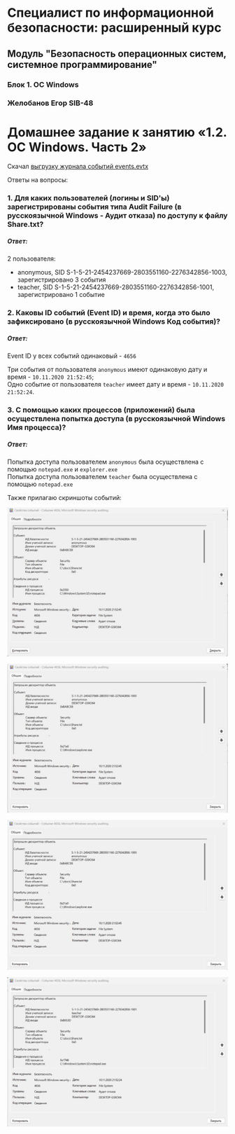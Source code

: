 # Специалист по информационной безопасности: расширенный курс
## Модуль "Безопасность операционных систем, системное программирование"
### Блок 1. ОС Windows
### Желобанов Егор SIB-48

# Домашнее задание к занятию «1.2. ОС Windows. Часть 2»

Скачал [выгрузку журнала событий events.evtx](assets/events.evtx)

Ответы на вопросы:

### 1. Для каких пользователей (логины и SID'ы) зарегистрированы события типа Audit Failure (в русскоязычной Windows - Аудит отказа) по доступу к файлу Share.txt?

##### Ответ:
2 пользователя:
 - anonymous, SID S-1-5-21-2454237669-2803551160-2276342856-1003, зарегистрировано 3 события
 - teacher, SID S-1-5-21-2454237669-2803551160-2276342856-1001, зарегистрировано 1 событие

### 2. Каковы ID событий (Event ID) и время, когда это было зафиксировано (в русскоязычной Windows Код события)?

##### Ответ:
Event ID у всех событий одинаковый - `4656`

Три события от пользователя `anonymous` имеют одинаковую дату и время - `10.11.2020 21:52:45`;  
Одно событие от пользователя `teacher` имеет дату и время - `10.11.2020 21:52:24`.

### 3. С помощью каких процессов (приложений) была осуществлена попытка доступа (в русскоязычной Windows Имя процесса)?

##### Ответ:
Попытка доступа пользователем `anonymous` была осуществлена с помощью `notepad.exe` и `explorer.exe`  
Попытка доступа пользователем `teacher` была осуществлена с помощью `notepad.exe`

Также прилагаю скриншоты событий:

![](assets/anonymous_1.jpg)  

![](assets/anonymous_2.jpg)  

![](assets/anonymous_3.jpg)  

![](assets/teacher.jpg)